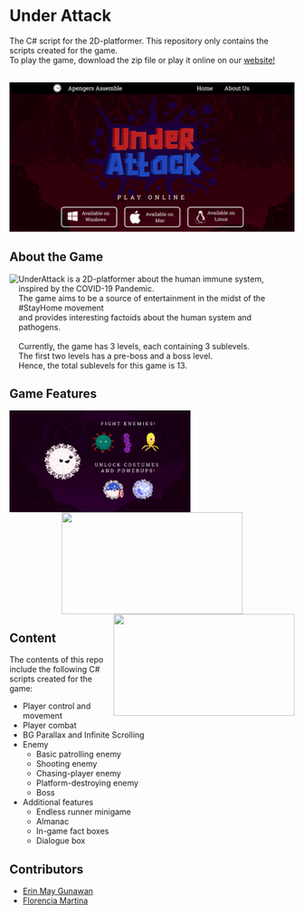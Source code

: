 # Under Attack
The C# script for the 2D-platformer. This repository only contains the scripts created for the game. <br>
To play the game, download the zip file or play it online on our <a href="https://erinmayg.github.io/under-attack-website">website!</a> <br>

<br>
<a href="https://erinmayg.github.io/under-attack-website"><img width="534" src="https://github.com/erinmayg/under-attack-website/blob/master/img/website.png"></a>

## About the Game
<img align="left" src="https://erinmayg.github.io/under-attack-website/img/level1.gif" height=180>
UnderAttack is a 2D-platformer about the human immune system, inspired by the COVID-19 Pandemic. <br>
The game aims to be a source of entertainment in the midst of the #StayHome movement <br>
and provides interesting factoids about the human system and pathogens. <br>
<br>
Currently, the game has 3 levels, each containing 3 sublevels. <br>
The first two levels has a pre-boss and a boss level. <br>
Hence, the total sublevels for this game is 13.

## Game Features
<p align="center">
  <img align ="left" width="320" height="180" src="https://github.com/erinmayg/under-attack-website/blob/master/img/features/Game%20Features.png">
  <img align ="center" width="320" height="180" src="https://erinmayg.github.io/under-attack-website/img/features/Almanac.png">
  <img align ="right" width="320" height="180" src="https://erinmayg.github.io/under-attack-website/img/features/Gameplay.png">
</p>

## Content
The contents of this repo include the following C# scripts created for the game:
- Player control and movement
- Player combat
- BG Parallax and Infinite Scrolling
- Enemy
  - Basic patrolling enemy
  - Shooting enemy
  - Chasing-player enemy
  - Platform-destroying enemy
  - Boss
- Additional features
  - Endless runner minigame
  - Almanac
  - In-game fact boxes
  - Dialogue box
  
## Contributors
- <a href="https://github.com/erinmayg">Erin May Gunawan</a>
- <a href="https://github.com/florenciamartina">Florencia Martina</a>
